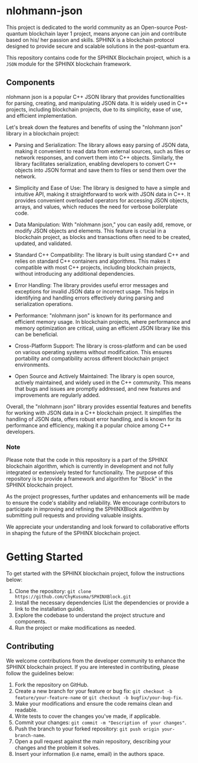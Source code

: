 # nlohmann-json

This project is dedicated to the world community as an Open-source Post-quantum blockchain layer 1 project, means anyone can join and contribute based on his/ her passion and skills. SPHINX is a blockchain protocol designed to provide secure and scalable solutions in the post-quantum era.

This repository contains code for the SPHINX Blockchain project, which is a `JSON` module for the SPHINX blockchain framework.

## Components

nlohmann json is a popular C++ JSON library that provides functionalities for parsing, creating, and manipulating JSON data. It is widely used in C++ projects, including blockchain projects, due to its simplicity, ease of use, and efficient implementation.

Let's break down the features and benefits of using the "nlohmann json" library in a blockchain project:

- Parsing and Serialization: The library allows easy parsing of JSON data, making it convenient to read data from external sources, such as files or network responses, and convert them into C++ objects. Similarly, the library facilitates serialization, enabling developers to convert C++ objects into JSON format and save them to files or send them over the network.

- Simplicity and Ease of Use: The library is designed to have a simple and intuitive API, making it straightforward to work with JSON data in C++. It provides convenient overloaded operators for accessing JSON objects, arrays, and values, which reduces the need for verbose boilerplate code.

- Data Manipulation: With "nlohmann json," you can easily add, remove, or modify JSON objects and elements. This feature is crucial in a blockchain project, as blocks and transactions often need to be created, updated, and validated.

- Standard C++ Compatibility: The library is built using standard C++ and relies on standard C++ containers and algorithms. This makes it compatible with most C++ projects, including blockchain projects, without introducing any additional dependencies.

- Error Handling: The library provides useful error messages and exceptions for invalid JSON data or incorrect usage. This helps in identifying and handling errors effectively during parsing and serialization operations.

- Performance: "nlohmann json" is known for its performance and efficient memory usage. In blockchain projects, where performance and memory optimization are critical, using an efficient JSON library like this can be beneficial.

- Cross-Platform Support: The library is cross-platform and can be used on various operating systems without modification. This ensures portability and compatibility across different blockchain project environments.

- Open Source and Actively Maintained: The library is open source, actively maintained, and widely used in the C++ community. This means that bugs and issues are promptly addressed, and new features and improvements are regularly added.

Overall, the "nlohmann json" library provides essential features and benefits for working with JSON data in a C++ blockchain project. It simplifies the handling of JSON data, offers robust error handling, and is known for its performance and efficiency, making it a popular choice among C++ developers.

### Note

Please note that the code in this repository is a part of the SPHINX blockchain algorithm, which is currently in development and not fully integrated or extensively tested for functionality. The purpose of this repository is to provide a framework and algorithm for "Block" in the SPHINX blockchain project.

As the project progresses, further updates and enhancements will be made to ensure the code's stability and reliability. We encourage contributors to participate in improving and refining the SPHINXBlock algorithm by submitting pull requests and providing valuable insights.

We appreciate your understanding and look forward to collaborative efforts in shaping the future of the SPHINX blockchain project.

# Getting Started
To get started with the SPHINX blockchain project, follow the instructions below:

1. Clone the repository: `git clone https://github.com/ChyKusuma/SPHINXBlock.git`
2. Install the necessary dependencies (List the dependencies or provide a link to the installation guide).
3. Explore the codebase to understand the project structure and components.
4. Run the project or make modifications as needed.


## Contributing
We welcome contributions from the developer community to enhance the SPHINX blockchain project. If you are interested in contributing, please follow the guidelines below:

1. Fork the repository on GitHub.
2. Create a new branch for your feature or bug fix: `git checkout -b feature/your-feature-name` or `git checkout -b bugfix/your-bug-fix`.
3. Make your modifications and ensure the code remains clean and readable.
4. Write tests to cover the changes you've made, if applicable.
5. Commit your changes: `git commit -m "Description of your changes"`.
6. Push the branch to your forked repository: `git push origin your-branch-name`.
7. Open a pull request against the main repository, describing your changes and the problem it solves.
8. Insert your information (i.e name, email) in the authors space.
